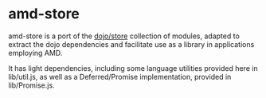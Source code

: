 amd-store
=====

amd-store is a port of the [dojo/store][ds] collection of modules, adapted to extract the dojo dependencies and facilitate use as a library in applications employing AMD. 

It has light dependencies, including some language utilities provided here in lib/util.js, as well as a Deferred/Promise implementation, provided in lib/Promise.js.

[ds]: http://dojotoolkit.org/reference-guide/dojo/store.html